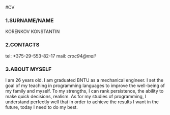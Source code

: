 #CV

### 1.SURNAME/NAME
KORENKOV KONSTANTIN

### 2.CONTACTS
tel: +375-29-553-82-17
mail: *croc94@mail*

### 3.ABOUT MYSELF
I am 26 years old.
I am graduated BNTU as a mechanical engineer.
I set the goal of my teaching in programming languages to improve the well-being of my family and myself.
To my strengths, I can rank persistence, the ability to make quick decisions, realism.
As for my studies of programming, I understand perfectly well that in order to achieve the results I want in the future, today I need to do my best.


